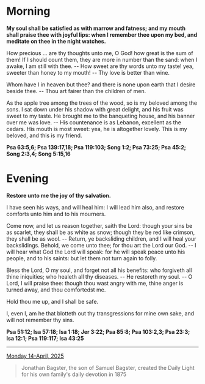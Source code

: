 # Morning

**My soul shall be satisfied as with marrow and fatness; and my mouth shall praise thee with joyful lips: when I remember thee upon my bed, and meditate on thee in the night watches.**
 
How precious ... are thy thoughts unto me, O God! how great is the sum of them! If I should count them, they are more in number than the sand: when I awake, I am still with thee. -- How sweet are thy words unto my taste! yea, sweeter than honey to my mouth! -- Thy love is better than wine.
 
Whom have I in heaven but thee? and there is none upon earth that I desire beside thee. -- Thou art fairer than the children of men.
 
As the apple tree among the trees of the wood, so is my beloved among the sons. I sat down under his shadow with great delight, and his fruit was sweet to my taste. He brought me to the banqueting house, and his banner over me was love. -- His countenance is as Lebanon, excellent as the cedars. His mouth is most sweet: yea, he is altogether lovely. This is my beloved, and this is my friend.  

**Psa 63:5,6; Psa 139:17,18; Psa 119:103; Song 1:2; Psa 73:25; Psa 45:2; Song 2:3,4; Song 5:15,16**

# Evening

**Restore unto me the joy of thy salvation.**
 
I have seen his ways, and will heal him: I will lead him also, and restore comforts unto him and to his mourners.
 
Come now, and let us reason together, saith the Lord: though your sins be as scarlet, they shall be as white as snow; though they be red like crimson, they shall be as wool. -- Return, ye backsliding children, and I will heal your backslidings. Behold, we come unto thee; for thou art the Lord our God. -- I will hear what God the Lord will speak: for he will speak peace unto his people, and to his saints: but let them not turn again to folly.
 
Bless the Lord, O my soul, and forget not all his benefits: who forgiveth all thine iniquities; who healeth all thy diseases. -- He restoreth my soul. -- O Lord, I will praise thee: though thou wast angry with me, thine anger is turned away, and thou comfortedst me.
 
Hold thou me up, and I shall be safe.
 
I, even I, am he that blotteth out thy transgressions for mine own sake, and will not remember thy sins.  

**Psa 51:12; Isa 57:18; Isa 1:18; Jer 3:22; Psa 85:8; Psa 103:2,3; Psa 23:3; Isa 12:1; Psa 119:117; Isa 43:25**

---

[Monday 14-April, 2025](https://t.me/s/daily_light)

> Jonathan Bagster, the son of Samuel Bagster, created the Daily Light for his own family's daily devotion in 1875

